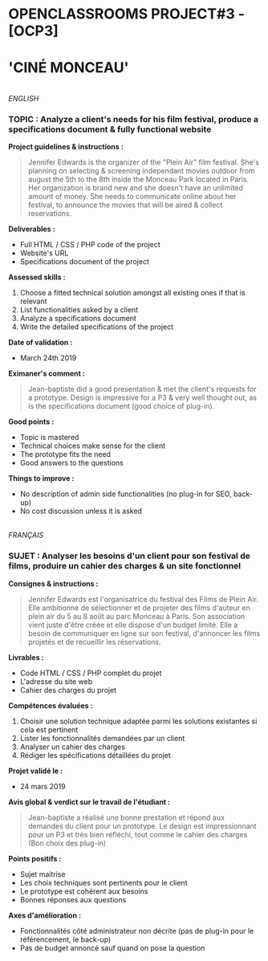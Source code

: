 # OPENCLASSROOMS PROJECT#3 - [OCP3]
# 'CINÉ MONCEAU'
\
*ENGLISH*
### TOPIC : Analyze a client's needs for his film festival, produce a specifications document & fully functional website
**Project guidelines & instructions :**
>Jennifer Edwards is the organizer of the "Plein Air" film festival. She's planning on selecting & screening independant movies outdoor from august the 5th to the 8th inside the Monceau Park located in Paris. Her organization is brand new and she doesn't have an unlimited amount of money. She needs to communicate online about her festival, to announce the movies that will be aired & collect reservations.

**Deliverables :**
- Full HTML / CSS / PHP code of the project 
- Website's URL
- Specifications document of the project

**Assessed skills :**
1. Choose a fitted technical solution amongst all existing ones if that is relevant
2. List functionalities asked by a client
3. Analyze a specifications document
4. Write the detailed specifications of the project

**Date of validation :**
- March 24th 2019

**Eximaner's comment :**
>Jean-baptiste did a good presentation & met the client's requests for a prototype. Design is impressive for a P3 & very well thought out, as is the specifications document (good choice of plug-in).

**Good points :**
- Topic is mastered
- Technical choices make sense for the client
- The prototype fits the need
- Good answers to the questions

**Things to improve :**
- No description of admin side functionalities (no plug-in for SEO, back-up)
- No cost discussion unless it is asked

\
*FRANÇAIS* 
### SUJET : Analyser les besoins d'un client pour son festival de films, produire un cahier des charges & un site fonctionnel
**Consignes & instructions :**
>Jennifer Edwards est l'organisatrice du festival des Films de Plein Air. Elle ambitionne de sélectionner et de projeter des films d'auteur en plein air du 5 au 8 août au parc Monceau à Paris. Son association vient juste d'être créée et elle dispose d'un budget limité. Elle a besoin de communiquer en ligne sur son festival, d'annoncer les films projetés et de recueillir les réservations.

**Livrables :**
- Code HTML / CSS / PHP complet du projet 
- L'adresse du site web
- Cahier des charges du projet

**Compétences évaluées :**
1. Choisir une solution technique adaptée parmi les solutions existantes si cela est pertinent
2. Lister les fonctionnalités demandées par un client
3. Analyser un cahier des charges
4. Rédiger les spécifications détaillées du projet

**Projet validé le :**
- 24 mars 2019

**Avis global & verdict sur le travail de l'étudiant :**
>Jean-baptiste a réalisé une bonne prestation et répond aux demandes du client pour un prototype. Le design est impressionnant pour un P3 et très bien réfléchi, tout comme le cahier des charges (Bon choix des plug-in)

**Points positifs :**
- Sujet maitrise
- Les choix techniques sont pertinents pour le client
- Le prototype est cohérent aux besoins
- Bonnes réponses aux questions

**Axes d'amélioration :**
- Fonctionnalités côté administrateur non décrite (pas de plug-in pour le référencement, le back-up)
- Pas de budget annoncé sauf quand on pose la question
